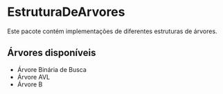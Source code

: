 # EstruturaDeArvores

Este pacote contém implementações de diferentes estruturas de árvores.

## Árvores disponíveis

- Árvore Binária de Busca
- Árvore AVL
- Árvore B
